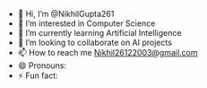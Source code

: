 - 👋 Hi, I’m @NikhilGupta261
- 👀 I’m interested in Computer Science
- 🌱 I’m currently learning Artificial Intelligence
- 💞️ I’m looking to collaborate on AI projects
- 📫 How to reach me Nikhil26122003@gmail.com
- 😄 Pronouns: 
- ⚡ Fun fact: 

<!---
NikhilGupta261/NikhilGupta261 is a ✨ special ✨ repository because its `README.md` (this file) appears on your GitHub profile.
You can click the Preview link to take a look at your changes.
--->
